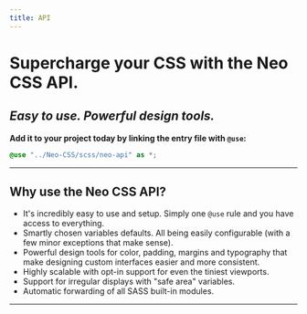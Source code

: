 ```yaml
---
title: API
---
```


# Supercharge your CSS with the Neo CSS API.
## *Easy to use. Powerful design tools.*

**Add it to your project today by linking the entry file with `@use`:**

```scss
@use "../Neo-CSS/scss/neo-api" as *;
```

---

## Why use the Neo CSS API?
- It's incredibly easy to use and setup. Simply one `@use` rule and you have access to everything. 
- Smartly chosen variables defaults. All being easily configurable (with a few minor exceptions that make sense).
- Powerful design tools for color, padding, margins and typography that make designing custom interfaces easier and more consistent.
- Highly scalable with opt-in support for even the tiniest viewports.
- Support for irregular displays with "safe area" variables.
- Automatic forwarding of all SASS built-in modules.

---